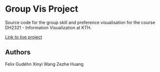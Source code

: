 # Group Vis Project
Source code for the group skill and preference visualisation for the course DH2321 - Information Visualization at KTH.

[Link to live project](https://dh2321-group-vis.vercel.app/scatter)

## Authors
Felix Gudéhn
Xinyi Wang
Zezhe Huang

